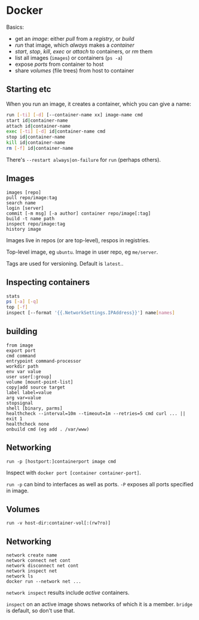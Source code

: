 # Docker

Basics:

* get an _image_: either _pull_ from a _registry_, or _build_
* _run_ that image, which _always_ makes a _container_
* _start_, _stop_, _kill_, _exec_ or _attach_ to containers, or _rm_ them
* list all images (`images`) or containers (`ps -a`)
* expose _ports_ from container to host
* share _volumes_ (file trees) from host to container

## Starting etc

When you run an image, it creates a container, which you can give a name:

```sh
run [-ti] [-d] [--container-name xx] image-name cmd
start id|container-name
attach id|container-name
exec [-ti] [-d] id|container-name cmd
stop id|container-name
kill id|container-name
rm [-f] id|container-name
```

There's `--restart always|on-failure` for `run` (perhaps others).

## Images

```shell
images [repo]
pull repo/image:tag
search name
login [server]
commit [-m msg] [-a author] container repo/image[:tag]
build -t name path
inspect repo/image:tag
history image
```

Images live in repos (or are top-level), respos in registries.

Top-level image, eg `ubuntu`.  Image in user repo, eg `me/server`.

Tags are used for versioning.  Default is `latest`..

## Inspecting containers

```sh
stats
ps [-a] [-q]
top [-f]
inspect [--format '{{.NetworkSettings.IPAddress}}'] name[names]
```

## building

```docker
from image
export port
cmd command
entrypoint command-processor
workdir path
env var value
user user[:group]
volume [mount-point-list]
copy|add source target
label label=value
arg var=value
stopsignal
shell [binary, parms]
healthcheck --interval=10m --timeout=1m --retries=5 cmd curl ... || exit 1
healthcheck none
onbuild cmd (eg add . /var/www)
```

## Networking

```shell
run -p [hostport:]containerport image cmd
```

Inspect with `docker port [container container-port]`.

`run -p` can bind to interfaces as well as ports.  `-P` exposes all ports specified in image.

## Volumes

```shell
run -v host-dir:container-vol[:(rw?ro)]
```

## Networking

```shell
network create name
network connect net cont
network disconnect net cont
network inspect net
network ls
docker run --network net ...
```

`network inspect` results include _active_ containers.

`inspect` on an active image shows networks of which it is a member.
`bridge` is default, so don't use that.
